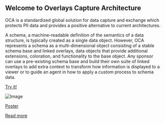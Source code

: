 ## Welcome to Overlays Capture Architecture

OCA is a standardized global solution for data capture and exchange which protects PII data and provides a positive alternative to current architectures.

A schema, a machine-readable definition of the semantics of a data structure, is typically created as a single data object. However, OCA represents a schema as a multi-dimensional object consisting of a stable schema base and linked overlays, data objects that provide additional extensions, coloration, and functionality to the base object. Any sponsor can use a pre-existing schema base and build their own suite of linked overlays to add extra context to transform how information is displayed to a viewer or to guide an agent in how to apply a custom process to schema data.

[Try it!](http://editor.oca.argo.colossi.network/)

![Image](/overlays.png)

[Poster](/odca_poster.pdf)

[Read more](https://medium.com/@paul.knowles_52509/overlays-data-capture-architecture-odca-providing-a-standardized-global-solution-for-data-caeb1679137a)
